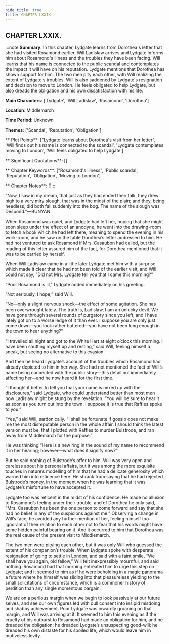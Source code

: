 ```yaml
---
hide_title: true
title: CHAPTER LXXIX.
---
```

## CHAPTER LXXIX.
:::note
**Summary**:
In this chapter, Lydgate learns from Dorothea's letter that she had visited Rosamond earlier. Will Ladislaw arrives and Lydgate informs him about Rosamond's illness and the troubles they have been facing. Will learns that his name is connected to the public scandal and contemplates the impact it will have on his reputation. Lydgate mentions that Dorothea has shown support for him. The two men pity each other, with Will realizing the extent of Lydgate's troubles. Will is also saddened by Lydgate's resignation and decision to move to London. He feels obligated to help Lydgate, but also dreads the obligation and his own dissatisfaction with his life.

**Main Characters**:
['Lydgate', 'Will Ladislaw', 'Rosamond', 'Dorothea']

**Location**:
Middlemarch

**Time Period**:
Unknown

**Themes**:
['Scandal', 'Reputation', 'Obligation']

** Plot Points**:
["Lydgate learns about Dorothea's visit from her letter", 'Will finds out his name is connected to the scandal', 'Lydgate contemplates moving to London', 'Will feels obligated to help Lydgate']

** Significant Quotations**:
[]

** Chapter Keywords**:
["Rosamond's illness", 'Public scandal', 'Reputation', 'Obligation', 'Moving to London']

** Chapter Notes**:
[]
:::


“Now, I saw in my dream, that just as they had ended their talk, they drew nigh to a very miry slough, that was in the midst of the plain; and they, being heedless, did both fall suddenly into the bog. The name of the slough was Despond.”—BUNYAN. 

When Rosamond was quiet, and Lydgate had left her, hoping that she might soon sleep under the effect of an anodyne, he went into the drawing-room to fetch a book which he had left there, meaning to spend the evening in his work-room, and he saw on the table Dorothea’s letter addressed to him. He had not ventured to ask Rosamond if Mrs. Casaubon had called, but the reading of this letter assured him of the fact, for Dorothea mentioned that it was to be carried by herself. 

When Will Ladislaw came in a little later Lydgate met him with a surprise which made it clear that he had not been told of the earlier visit, and Will could not say, “Did not Mrs. Lydgate tell you that I came this morning?” 

“Poor Rosamond is ill,” Lydgate added immediately on his greeting. 

“Not seriously, I hope,” said Will. 

“No—only a slight nervous shock—the effect of some agitation. She has been overwrought lately. The truth is, Ladislaw, I am an unlucky devil. We have gone through several rounds of purgatory since you left, and I have lately got on to a worse ledge of it than ever. I suppose you are only just come down—you look rather battered—you have not been long enough in the town to hear anything?” 

“I travelled all night and got to the White Hart at eight o’clock this morning. I have been shutting myself up and resting,” said Will, feeling himself a sneak, but seeing no alternative to this evasion. 

And then he heard Lydgate’s account of the troubles which Rosamond had already depicted to him in her way. She had not mentioned the fact of Will’s name being connected with the public story—this detail not immediately affecting her—and he now heard it for the first time. 

“I thought it better to tell you that your name is mixed up with the disclosures,” said Lydgate, who could understand better than most men how Ladislaw might be stung by the revelation. “You will be sure to hear it as soon as you turn out into the town. I suppose it is true that Raffles spoke to you.” 

“Yes,” said Will, sardonically. “I shall be fortunate if gossip does not make me the most disreputable person in the whole affair. I should think the latest version must be, that I plotted with Raffles to murder Bulstrode, and ran away from Middlemarch for the purpose.” 

He was thinking “Here is a new ring in the sound of my name to recommend it in her hearing; however—what does it signify now?” 

But he said nothing of Bulstrode’s offer to him. Will was very open and careless about his personal affairs, but it was among the more exquisite touches in nature’s modelling of him that he had a delicate generosity which warned him into reticence here. He shrank from saying that he had rejected Bulstrode’s money, in the moment when he was learning that it was Lydgate’s misfortune to have accepted it. 

Lydgate too was reticent in the midst of his confidence. He made no allusion to Rosamond’s feeling under their trouble, and of Dorothea he only said, “Mrs. Casaubon has been the one person to come forward and say that she had no belief in any of the suspicions against me.” Observing a change in Will’s face, he avoided any further mention of her, feeling himself too ignorant of their relation to each other not to fear that his words might have some hidden painful bearing on it. And it occurred to him that Dorothea was the real cause of the present visit to Middlemarch. 

The two men were pitying each other, but it was only Will who guessed the extent of his companion’s trouble. When Lydgate spoke with desperate resignation of going to settle in London, and said with a faint smile, “We shall have you again, old fellow,” Will felt inexpressibly mournful, and said nothing. Rosamond had that morning entreated him to urge this step on Lydgate; and it seemed to him as if he were beholding in a magic panorama a future where he himself was sliding into that pleasureless yielding to the small solicitations of circumstance, which is a commoner history of perdition than any single momentous bargain. 

We are on a perilous margin when we begin to look passively at our future selves, and see our own figures led with dull consent into insipid misdoing and shabby achievement. Poor Lydgate was inwardly groaning on that margin, and Will was arriving at it. It seemed to him this evening as if the cruelty of his outburst to Rosamond had made an obligation for him, and he dreaded the obligation: he dreaded Lydgate’s unsuspecting good-will: he dreaded his own distaste for his spoiled life, which would leave him in motiveless levity. 

